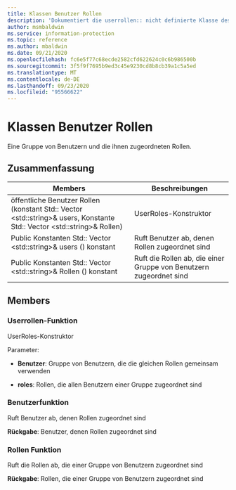 ```yaml
---
title: Klassen Benutzer Rollen
description: 'Dokumentiert die userrollen:: nicht definierte Klasse des Microsoft Information Protection (MIP) SDK.'
author: msmbaldwin
ms.service: information-protection
ms.topic: reference
ms.author: mbaldwin
ms.date: 09/21/2020
ms.openlocfilehash: fc6e5f77c68ecde2582cfd622624c0c6b986500b
ms.sourcegitcommit: 3f5f9f7695b9ed3c45e9230cd8b8cb39a1c5a5ed
ms.translationtype: MT
ms.contentlocale: de-DE
ms.lasthandoff: 09/23/2020
ms.locfileid: "95566622"
---
```

# <a name="class-userroles"></a>Klassen Benutzer Rollen 
Eine Gruppe von Benutzern und die ihnen zugeordneten Rollen.
  
## <a name="summary"></a>Zusammenfassung
 Members                        | Beschreibungen                                
--------------------------------|---------------------------------------------
öffentliche Benutzer Rollen (konstant Std:: Vector \<std::string\>& users, Konstante Std:: Vector \<std::string\>& Rollen)  |  UserRoles-Konstruktor
Public Konstanten Std:: Vector \<std::string\>& users () konstant  |  Ruft Benutzer ab, denen Rollen zugeordnet sind
Public Konstanten Std:: Vector \<std::string\>& Rollen () konstant  |  Ruft die Rollen ab, die einer Gruppe von Benutzern zugeordnet sind
  
## <a name="members"></a>Members
  
### <a name="userroles-function"></a>Userrollen-Funktion
UserRoles-Konstruktor

Parameter:  
* **Benutzer**: Gruppe von Benutzern, die die gleichen Rollen gemeinsam verwenden 


* **roles**: Rollen, die allen Benutzern einer Gruppe zugeordnet sind


  
### <a name="users-function"></a>Benutzerfunktion
Ruft Benutzer ab, denen Rollen zugeordnet sind

  
**Rückgabe**: Benutzer, denen Rollen zugeordnet sind
  
### <a name="roles-function"></a>Rollen Funktion
Ruft die Rollen ab, die einer Gruppe von Benutzern zugeordnet sind

  
**Rückgabe**: Rollen, die einer Gruppe von Benutzern zugeordnet sind
